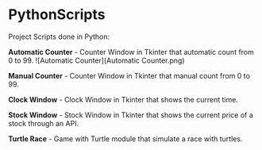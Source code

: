 # PythonScripts

Project Scripts done in Python:

**Automatic Counter** - Counter Window in Tkinter that automatic count from 0 to 99.
![Automatic Counter](Automatic Counter.png)

**Manual Counter** - Counter Window in Tkinter that manual count from 0 to 99.

**Clock Window** - Clock Window in Tkinter that shows the current time.

**Stock Window** - Stock Window in Tkinter that shows the current price of a stock through an API.

**Turtle Race** - Game with Turtle module that simulate a race with turtles.

